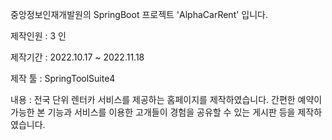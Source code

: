 중앙정보인재개발원의 SpringBoot 프로젝트 'AlphaCarRent' 입니다.

제작인원 : 3 인

제작기간 : 2022.10.17 ~ 2022.11.18

제작 툴 : SpringToolSuite4

내용 : 전국 단위 렌터카 서비스를 제공하는 홈페이지를 제작하였습니다. 간편한 예약이 가능한 본 기능과 서비스를 이용한 고개들이 경험을 공유할 수 있는 게시판 등을 제작하였습니다. 

